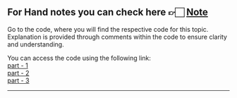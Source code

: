 For Hand notes you can check here 👉🏻 [Note](https://drive.google.com/file/d/1tMh5RgMC1v0_C3uZvcKtqVcCJgwdyFVH/view?usp=drive_link)
---
Go to the code, where you will find the respective code for this topic. Explanation is provided through comments within the code to ensure clarity and understanding.

You can access the code using the following link: <br>
[part - 1](https://github.com/AbuTaher003/Machine-Learning-ML/blob/main/Code/56_p-01_gradient_descent_step_by_step.ipynb.ipynb) <br>
[part - 2](https://github.com/AbuTaher003/Machine-Learning-ML/blob/main/Code/56_p-02_gradient-descent-code-from-scratch.ipynb.ipynb) <br>
[part - 3]()

---
